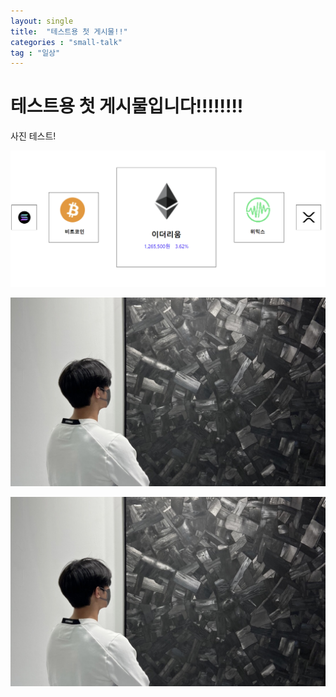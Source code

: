 ```yaml
---
layout: single
title:  "테스트용 첫 게시물!!"
categories : "small-talk"
tag : "일상"
---
```


# 테스트용 첫 게시물입니다!!!!!!!!


사진 테스트!

![20220619_131541](../images/2022-06-13-test/20220619_131541.png)

![watching](../images/2022-06-13-test/watching.jpg)

![](../images/2022-06-13-test/watching.jpg)